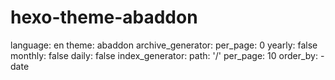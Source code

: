
# hexo-theme-abaddon

language: en
theme: abaddon
archive_generator:
    per_page: 0
    yearly: false
    monthly: false
    daily: false
index_generator:
  path: '/'
  per_page: 10
  order_by: -date